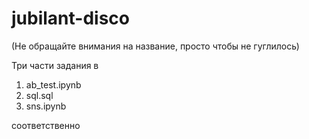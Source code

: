 # jubilant-disco
(Не обращайте внимания на название, просто чтобы не гуглилось)

Три части задания в
1) ab_test.ipynb
2) sql.sql
3) sns.ipynb

соответственно
